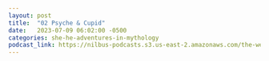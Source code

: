 ```yaml
---
layout: post
title:  "02 Psyche & Cupid"
date:   2023-07-09 06:02:00 -0500
categories: she-he-adventures-in-mythology
podcast_link: https://nilbus-podcasts.s3.us-east-2.amazonaws.com/the-well-trained-mind/She%20&%20He%20-%20Adventures%20in%20Mythology/02%20Psyche%20&%20Cupid.mp3
---
```

